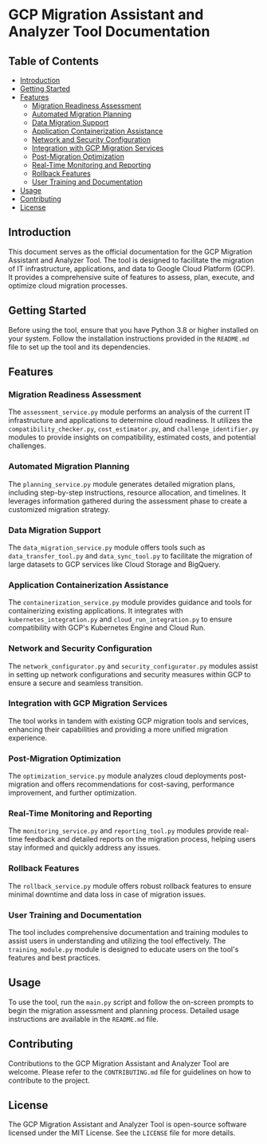 # GCP Migration Assistant and Analyzer Tool Documentation

## Table of Contents
- [Introduction](#introduction)
- [Getting Started](#getting-started)
- [Features](#features)
  - [Migration Readiness Assessment](#migration-readiness-assessment)
  - [Automated Migration Planning](#automated-migration-planning)
  - [Data Migration Support](#data-migration-support)
  - [Application Containerization Assistance](#application-containerization-assistance)
  - [Network and Security Configuration](#network-and-security-configuration)
  - [Integration with GCP Migration Services](#integration-with-gcp-migration-services)
  - [Post-Migration Optimization](#post-migration-optimization)
  - [Real-Time Monitoring and Reporting](#real-time-monitoring-and-reporting)
  - [Rollback Features](#rollback-features)
  - [User Training and Documentation](#user-training-and-documentation)
- [Usage](#usage)
- [Contributing](#contributing)
- [License](#license)

## Introduction
This document serves as the official documentation for the GCP Migration Assistant and Analyzer Tool. The tool is designed to facilitate the migration of IT infrastructure, applications, and data to Google Cloud Platform (GCP). It provides a comprehensive suite of features to assess, plan, execute, and optimize cloud migration processes.

## Getting Started
Before using the tool, ensure that you have Python 3.8 or higher installed on your system. Follow the installation instructions provided in the `README.md` file to set up the tool and its dependencies.

## Features

### Migration Readiness Assessment
The `assessment_service.py` module performs an analysis of the current IT infrastructure and applications to determine cloud readiness. It utilizes the `compatibility_checker.py`, `cost_estimator.py`, and `challenge_identifier.py` modules to provide insights on compatibility, estimated costs, and potential challenges.

### Automated Migration Planning
The `planning_service.py` module generates detailed migration plans, including step-by-step instructions, resource allocation, and timelines. It leverages information gathered during the assessment phase to create a customized migration strategy.

### Data Migration Support
The `data_migration_service.py` module offers tools such as `data_transfer_tool.py` and `data_sync_tool.py` to facilitate the migration of large datasets to GCP services like Cloud Storage and BigQuery.

### Application Containerization Assistance
The `containerization_service.py` module provides guidance and tools for containerizing existing applications. It integrates with `kubernetes_integration.py` and `cloud_run_integration.py` to ensure compatibility with GCP's Kubernetes Engine and Cloud Run.

### Network and Security Configuration
The `network_configurator.py` and `security_configurator.py` modules assist in setting up network configurations and security measures within GCP to ensure a secure and seamless transition.

### Integration with GCP Migration Services
The tool works in tandem with existing GCP migration tools and services, enhancing their capabilities and providing a more unified migration experience.

### Post-Migration Optimization
The `optimization_service.py` module analyzes cloud deployments post-migration and offers recommendations for cost-saving, performance improvement, and further optimization.

### Real-Time Monitoring and Reporting
The `monitoring_service.py` and `reporting_tool.py` modules provide real-time feedback and detailed reports on the migration process, helping users stay informed and quickly address any issues.

### Rollback Features
The `rollback_service.py` module offers robust rollback features to ensure minimal downtime and data loss in case of migration issues.

### User Training and Documentation
The tool includes comprehensive documentation and training modules to assist users in understanding and utilizing the tool effectively. The `training_module.py` module is designed to educate users on the tool's features and best practices.

## Usage
To use the tool, run the `main.py` script and follow the on-screen prompts to begin the migration assessment and planning process. Detailed usage instructions are available in the `README.md` file.

## Contributing
Contributions to the GCP Migration Assistant and Analyzer Tool are welcome. Please refer to the `CONTRIBUTING.md` file for guidelines on how to contribute to the project.

## License
The GCP Migration Assistant and Analyzer Tool is open-source software licensed under the MIT License. See the `LICENSE` file for more details.

